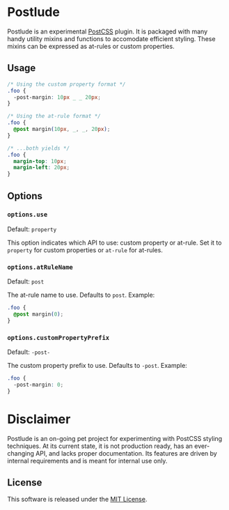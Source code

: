 # Postlude

Postlude is an experimental [PostCSS](http://postcss.org/) plugin. It is packaged with many handy utility mixins and functions to accomodate efficient styling. These mixins can be expressed as at-rules or custom properties.

## Usage

```css
/* Using the custom property format */
.foo {
  -post-margin: 10px _ _ 20px;
}

/* Using the at-rule format */
.foo {
  @post margin(10px, _, _, 20px);
}

/* ...both yields */
.foo {
  margin-top: 10px;
  margin-left: 20px;
}
```

## Options

### `options.use`
Default: `property`

This option indicates which API to use: custom property or at-rule. Set it to `property` for custom properties or `at-rule` for at-rules.

### `options.atRuleName`
Default: `post`

The at-rule name to use. Defaults to `post`. Example:

```css
.foo {
  @post margin(0);
}
```

### `options.customPropertyPrefix`
Default: `-post-`

The custom property prefix to use. Defaults to `-post`. Example:

```css
.foo {
  -post-margin: 0;
}
```

# Disclaimer

Postlude is an on-going pet project for experimenting with PostCSS styling techniques. At its current state, it is not production ready, has an ever-changing API, and lacks proper documentation. Its features are driven by internal requirements and is meant for internal use only.

## License

This software is released under the [MIT License](http://opensource.org/licenses/MIT).
